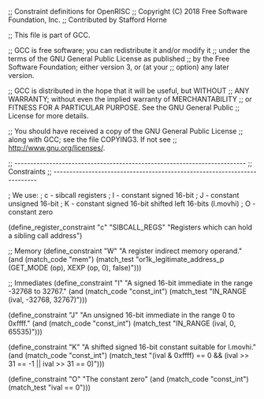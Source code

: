 ;; Constraint definitions for OpenRISC
;; Copyright (C) 2018 Free Software Foundation, Inc.
;; Contributed by Stafford Horne

;; This file is part of GCC.

;; GCC is free software; you can redistribute it and/or modify it
;; under the terms of the GNU General Public License as published
;; by the Free Software Foundation; either version 3, or (at your
;; option) any later version.

;; GCC is distributed in the hope that it will be useful, but WITHOUT
;; ANY WARRANTY; without even the implied warranty of MERCHANTABILITY
;; or FITNESS FOR A PARTICULAR PURPOSE.  See the GNU General Public
;; License for more details.

;; You should have received a copy of the GNU General Public License
;; along with GCC; see the file COPYING3.  If not see
;; <http://www.gnu.org/licenses/>.

;; -------------------------------------------------------------------------
;; Constraints
;; -------------------------------------------------------------------------

; We use:
;  c - sibcall registers
;  I - constant signed 16-bit
;  J - constant unsigned 16-bit
;  K - constant signed 16-bit shifted left 16-bits (l.movhi)
;  O - constant zero

(define_register_constraint "c" "SIBCALL_REGS"
  "Registers which can hold a sibling call address")

;; Memory
(define_constraint "W"
  "A register indirect memory operand."
  (and (match_code "mem")
       (match_test "or1k_legitimate_address_p (GET_MODE (op),
					       XEXP (op, 0), false)")))

;; Immediates
(define_constraint "I"
  "A signed 16-bit immediate in the range -32768 to 32767."
  (and (match_code "const_int")
       (match_test "IN_RANGE (ival, -32768, 32767)")))

(define_constraint "J"
  "An unsigned 16-bit immediate in the range 0 to 0xffff."
  (and (match_code "const_int")
       (match_test "IN_RANGE (ival, 0, 65535)")))

(define_constraint "K"
  "A shifted signed 16-bit constant suitable for l.movhi."
  (and (match_code "const_int")
       (match_test "(ival & 0xffff) == 0
                    && (ival >> 31 == -1 || ival >> 31 == 0)")))

(define_constraint "O"
  "The constant zero"
  (and (match_code "const_int")
       (match_test "ival == 0")))
